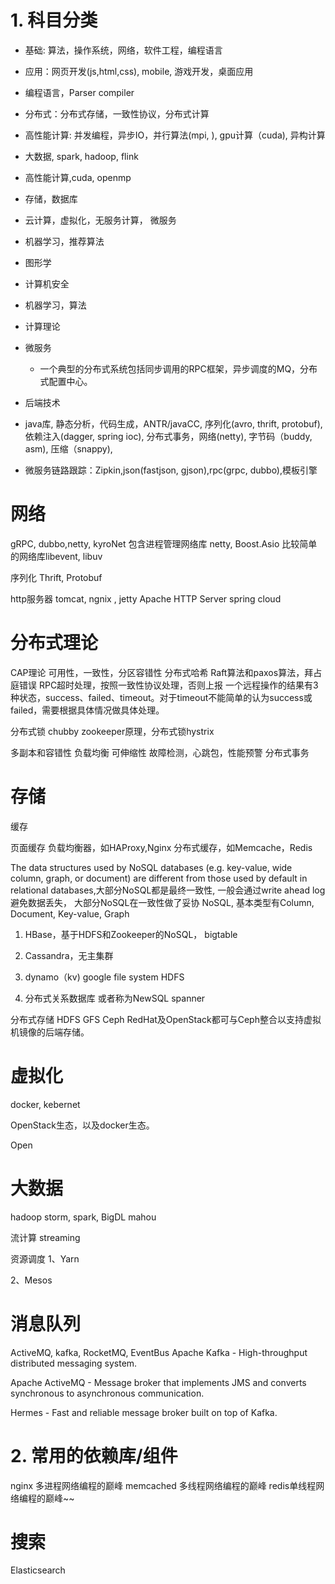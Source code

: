 
# 1. 科目分类
* 基础: 算法，操作系统，网络，软件工程，编程语言

* 应用：网页开发(js,html,css), mobile, 游戏开发，桌面应用

* 编程语言，Parser compiler

* 分布式：分布式存储，一致性协议，分布式计算

* 高性能计算: 并发编程，异步IO，并行算法(mpi, ), gpu计算（cuda), 异构计算

* 大数据, spark, hadoop, flink

* 高性能计算,cuda, openmp
  
* 存储，数据库
  
* 云计算，虚拟化，无服务计算， 微服务

* 机器学习，推荐算法

* 图形学

* 计算机安全

* 机器学习，算法

* 计算理论

* 微服务
    * 一个典型的分布式系统包括同步调用的RPC框架，异步调度的MQ，分布式配置中心。

* 后端技术

* java库, 静态分析，代码生成，ANTR/javaCC, 序列化(avro, thrift, protobuf), 依赖注入(dagger, spring ioc), 分布式事务，网络(netty), 字节码（buddy, asm), 压缩（snappy),
* 微服务链路跟踪：Zipkin,json(fastjson, gjson),rpc(grpc, dubbo),模板引擎

                                                                                                                                                                           

# 网络
gRPC, dubbo,netty, kyroNet
包含进程管理网络库 netty, Boost.Asio
比较简单的网络库libevent, libuv

 序列化  Thrift, Protobuf

 http服务器
tomcat, ngnix , jetty Apache HTTP Server
spring cloud



# 分布式理论
CAP理论   可用性，一致性，分区容错性
分布式哈希
Raft算法和paxos算法，拜占庭错误
RPC超时处理，按照一致性协议处理，否则上报
一个远程操作的结果有3种状态，success、failed、timeout。对于timeout不能简单的认为success或failed，需要根据具体情况做具体处理。

分布式锁 chubby
zookeeper原理，分布式锁hystrix

多副本和容错性
负载均衡
可伸缩性
故障检测，心跳包，性能预警
分布式事务

# 存储
缓存

页面缓存
负载均衡器，如HAProxy,Nginx
分布式缓存，如Memcache，Redis



The data structures used by NoSQL databases (e.g. key-value, wide column, graph, or document) are different from those used by default in relational databases,大部分NoSQL都是最终一致性, 一般会通过write ahead log避免数据丢失，
大部分NoSQL在一致性做了妥协
NoSQL, 基本类型有Column, Document, Key-value, Graph
1. HBase，基于HDFS和Zookeeper的NoSQL， bigtable
2. Cassandra，无主集群
3. dynamo（kv) 
google file system HDFS

8. 分布式关系数据库
或者称为NewSQL
spanner

 分布式存储
HDFS
GFS
Ceph    RedHat及OpenStack都可与Ceph整合以支持虚拟机镜像的后端存储。


# 虚拟化

docker, kebernet


OpenStack生态，以及docker生态。

Open

# 大数据

hadoop 
storm, spark, BigDL   mahou

流计算 streaming

资源调度
1、Yarn

2、Mesos
# 消息队列 
ActiveMQ, kafka, RocketMQ, EventBus
Apache Kafka - High-throughput distributed messaging system.

Apache ActiveMQ - Message broker that implements JMS and converts synchronous to asynchronous communication.

Hermes - Fast and reliable message broker built on top of Kafka.


# 2. 常用的依赖库/组件
nginx 多进程网络编程的巅峰 
memcached 多线程网络编程的巅峰 
redis单线程网络编程的巅峰~~


# 搜索

Elasticsearch 

